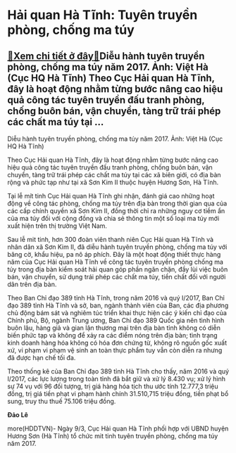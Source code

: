 Hải quan Hà Tĩnh: Tuyên truyền phòng, chống ma túy
==================================================

[:gift:Xem chi tiết ở đây:gift:](https://hddtvn.com/hai-quan-ha-tinh-tuyen-truyen-phong-chong-ma-tuy/)Diễu hành tuyên truyền phòng, chống ma túy năm 2017. Ảnh: Việt Hà (Cục HQ Hà Tĩnh) Theo Cục Hải quan Hà Tĩnh, đây là hoạt động nhằm từng bước nâng cao hiệu quả công tác tuyên truyền đấu tranh phòng, chống buôn bán, vận chuyển, tàng trữ trái phép các chất ma túy tại …
---------------------------------------------------------------------------------------------------------------------------------------------------------------------------------------------------------------------------------------------------------------------------







 






 Diễu hành tuyên truyền phòng, chống ma túy năm 2017. Ảnh: Việt Hà (Cục HQ Hà Tĩnh) 


Theo Cục Hải quan Hà Tĩnh, đây là hoạt động nhằm từng bước nâng cao hiệu quả công tác tuyên truyền đấu tranh phòng, chống buôn bán, vận chuyển, tàng trữ trái phép các chất ma túy tại các xã biên giới, có địa bàn rộng và phức tạp như tại xã Sơn Kim II thuộc huyện Hương Sơn, Hà Tĩnh. 


 Tại lễ mít tinh Cục Hải quan Hà Tĩnh ghi nhận, đánh giá cao những hoạt động về công tác phòng, chống ma túy trên địa bàn trong thời gian qua của các cấp chính quyền xã Sơn Kim II, đồng thời chỉ ra những nguy cơ tiềm ẩn của ma túy đối với cộng đồng và chia sẻ thông tin một số loại ma túy mới xuất hiện trên thị trường Việt Nam.


 Sau lễ mit tinh, hơn 300 đoàn viên thanh niên Cục Hải quan Hà Tĩnh và nhân dân xã Sơn Kim II, đã diễu hành tuyên truyền phòng, chống ma túy với băng cờ, khẩu hiệu, pa nô áp phích. Đây là một hoạt động thiết thực hàng năm của Cục Hải quan Hà Tĩnh về công tác tuyên truyền phòng chống ma túy trong địa bàn kiểm soát hải quan góp phần ngăn chặn, đầy lùi việc buôn bán, vận chuyển, sử dụng trái phép các chất ma túy, tiền chất đối với người dân trên địa bàn. 


 Theo Ban Chỉ đạo 389 tỉnh Hà Tĩnh, trong năm 2016 và quý I/2017, Ban Chỉ đạo 389 tỉnh Hà Tĩnh và sở, ban, ngành thành viên của Ban, các địa phương chủ động bám sát và nghiêm túc triển khai thực hiện các ý kiến chỉ đạo của Chính phủ, Bộ, ngành Trung ương, Ban Chỉ đạo 389 Quốc gia nên tình hình buôn lậu, hàng giả và gian lận thương mại trên địa bàn tỉnh không có diễn biến phức tạp và không để xảy ra các điểm nóng trên địa bàn; tình trạng kinh doanh hàng hóa không có hóa đơn chứng từ, không rõ nguồn gốc xuất xứ, vi phạm vi phạm vệ sinh an toàn thực phẩm tuy vẫn còn diễn ra nhưng đã được hạn chế tối đa.


 Theo thống kê của Ban Chỉ đạo 389 tỉnh Hà Tĩnh cho thấy, năm 2016 và quý I/2017, các lực lượng trong toàn tỉnh đã bắt giữ và xử lý 8.430 vụ; xử lý hình sự 74 vụ với 96 đối tượng, trị giá hàng hóa tịch thu ước tính 12.777,3 triệu đồng, trị giá tiền phạt vi phạm hành chính 31.510,715 triệu đồng, tiền phạt bổ sung, truy thu thuế 75.106 triệu đồng. 






**Đảo Lê**



more(HDDTVN)- Ngày 9/3, Cục Hải quan Hà Tĩnh phối hợp với UBND huyện Hương Sơn (Hà Tĩnh) tổ chức mit tinh tuyên truyền phòng, chống ma túy năm 2017.

